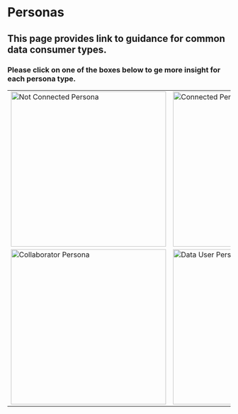 # Personas
## This page provides link to guidance for common data consumer types. 
### Please click on one of the boxes below to ge more insight for each persona type.

<centre> 
<table>
  <tr>
    <td><a href="/usecases/not-connected.md"><img src="https://github.com/user-attachments/assets/ec21157a-55a5-4313-80f6-4071bd09e4c8" alt="Not Connected Persona" width="350"/></a></td>
    <td><a href="/usecases/connected.md"><img src="https://github.com/user-attachments/assets/7848665e-8559-4ded-9554-28c19d556027" alt="Connected Persona" width="350"/></a></td>
  </tr><tr>
    <td><a href="/usecases/collaborator.md"><img src="https://github.com/user-attachments/assets/3f8ae500-c899-4e98-a965-a440b6bfa494" alt="Collaborator Persona" width="350"/></a></td>
    <td><a href="/usecases/datauser.md"><img src="https://github.com/user-attachments/assets/cb79f0b6-6aa2-4e6c-afc4-7e3ffc5a8338" alt="Data User Persona" width="350"/></a></td>
  </tr>
</table>
</centre>

